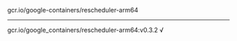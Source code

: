 gcr.io/google-containers/rescheduler-arm64 

----
gcr.io/google_containers/rescheduler-arm64:v0.3.2 √

